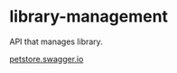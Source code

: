 # library-management
API that manages library.

[petstore.swagger.io](https://petstore.swagger.io/?url=https://github.com/Abi-Nf/library-management/blob/main/docs/api.yml)

